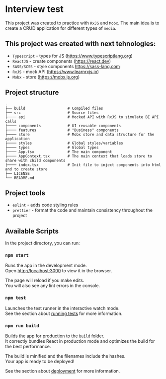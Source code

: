 # Interview test

This project was created to practice with `RxJS` and `Mobx`. The main idea is to create a CRUD application for different types of `media`.

## This project was created with next tehnologies:

- `Typescript` - types for JS (https://www.typescriptlang.org)
- `ReactJS` - create components (https://react.dev)
- `SASS/SCSS` - style components https://sass-lang.com
- `RxJS` - mock API (https://www.learnrxjs.io)
- `Mobx` - store (https://mobx.js.org)

## Project structure

```
.
├── build                   # Compiled files
├── src                     # Source files
├──── api                   # Mocked API with RxJS to simulate BE API calls
├──── components            # UI reusable components
├──── features              # "Business" components
├──── store                 # Mobx store and data structure for the application
├──── styles                # Global styles/variables
├──── types                 # Global types
├──── App.tsx               # The main component
├──── AppContext.tsx        # The main context that loads store to share with child components
├──── index.tsx             # Init file to inject components into html and to create store
├── LICENSE
└── README.md
```

## Project tools

- `eslint` - adds code styling rules
- `prettier` - format the code and maintain consistency throughout the project

## Available Scripts

In the project directory, you can run:

### `npm start`

Runs the app in the development mode.\
Open [http://localhost:3000](http://localhost:3000) to view it in the browser.

The page will reload if you make edits.\
You will also see any lint errors in the console.

### `npm test`

Launches the test runner in the interactive watch mode.\
See the section about [running tests](https://facebook.github.io/create-react-app/docs/running-tests) for more information.

### `npm run build`

Builds the app for production to the `build` folder.\
It correctly bundles React in production mode and optimizes the build for the best performance.

The build is minified and the filenames include the hashes.\
Your app is ready to be deployed!

See the section about [deployment](https://facebook.github.io/create-react-app/docs/deployment) for more information.
